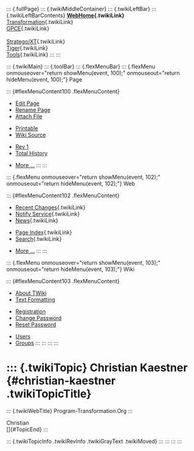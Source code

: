 ::: {.fullPage}
::: {.twikiMiddleContainer}
::: {.twikiLeftBar}
::: {.twikiLeftBarContents}
**[WebHome](WebHome){.twikiLink}**\
[Transformation](../Transform/WebHome){.twikiLink}\
[GPCE](../Gpce/WebHome){.twikiLink}\
\
[Stratego/XT](../Stratego/WebHome){.twikiLink}\
[Tiger](../Tiger/WebHome){.twikiLink}\
[Tools](../Tools/WebHome){.twikiLink}
:::
:::

::: {.twikiMain}
::: {.toolBar}
::: {.flexMenuBar}
::: {.flexMenu onmouseover="return showMenu(event, 100);" onmouseout="return hideMenu(event, 100);"}
Page

::: {#flexMenuContent100 .flexMenuContent}
-   [Edit
    Page](http://www.program-transformation.org/edit/Main/ChristianKaestner?t=1536826834)
-   [Rename
    Page](http://www.program-transformation.org/rename/Main/ChristianKaestner)
-   [Attach
    File](http://www.program-transformation.org/attach/Main/ChristianKaestner)

<!-- -->

-   [Printable](http://www.program-transformation.org/view/Main/ChristianKaestner?skin=print.pattern)
-   [Wiki
    Source](http://www.program-transformation.org/view/Main/ChristianKaestner?skin=text&raw=on&contenttype=text/plain)

<!-- -->

-   [Rev
    1](http://www.program-transformation.org/view/Main/ChristianKaestner?rev=1.1)
-   [Total
    History](http://www.program-transformation.org/rdiff/Main/ChristianKaestner)

<!-- -->

-   [More
    \...](http://www.program-transformation.org/oops/Main/ChristianKaestner?template=oopsmore&param1=1.1&param2=1.1)
:::
:::

::: {.flexMenu onmouseover="return showMenu(event, 102);" onmouseout="return hideMenu(event, 102);"}
Web

::: {#flexMenuContent102 .flexMenuContent}
-   [Recent Changes](WebChanges){.twikiLink}
-   [Notify Service](WebNotify){.twikiLink}
-   [News](WebNews){.twikiLink}

<!-- -->

-   [Page Index](WebIndex){.twikiLink}
-   [Search](WebSearch){.twikiLink}

<!-- -->

-   [More
    \...](http://www.program-transformation.org/oops/Main/ChristianKaestner?template=oopsmore&param1=1.1&param2=1.1)
:::
:::

::: {.flexMenu onmouseover="return showMenu(event, 103);" onmouseout="return hideMenu(event, 103);"}
Wiki

::: {#flexMenuContent103 .flexMenuContent}
-   [About
    TWiki](http://www.program-transformation.org/view/TWiki/WebHome)
-   [Text
    Formatting](http://www.program-transformation.org/view/TWiki/TextFormattingRules)

<!-- -->

-   [Registration](http://www.program-transformation.org/view/TWiki/TWikiRegistration)
-   [Change
    Password](http://www.program-transformation.org/view/TWiki/ChangePassword)
-   [Reset
    Password](http://www.program-transformation.org/view/TWiki/ResetPassword)

<!-- -->

-   [Users](http://www.program-transformation.org/view/Main/TWikiUsers)
-   [Groups](http://www.program-transformation.org/view/Main/TWikiGroups)
:::
:::
:::
:::

::: {.twikiTopic}
Christian Kaestner {#christian-kaestner .twikiTopicTitle}
==================

::: {.twikiWebTitle}
Program-Transformation.Org
:::

Christian\
[]{#TopicEnd}
:::

::: {.twikiTopicInfo .twikiRevInfo .twikiGrayText .twikiMoved}
:::
:::
:::
:::
